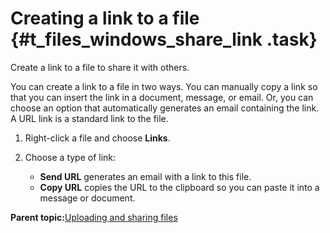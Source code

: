 # Creating a link to a file {#t_files_windows_share_link .task}

Create a link to a file to share it with others.

You can create a link to a file in two ways. You can manually copy a link so that you can insert the link in a document, message, or email. Or, you can choose an option that automatically generates an email containing the link. A URL link is a standard link to the file.

1.  Right-click a file and choose **Links**.

2.  Choose a type of link:

    -   **Send URL** generates an email with a link to this file.
    -   **Copy URL** copies the URL to the clipboard so you can paste it into a message or document.

**Parent topic:**[Uploading and sharing files](../../connectors/enduser/c_files_windows_upload_over.md)

